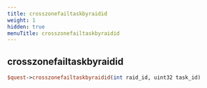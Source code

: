 ```yaml
---
title: crosszonefailtaskbyraidid
weight: 1
hidden: true
menuTitle: crosszonefailtaskbyraidid
---
```

## crosszonefailtaskbyraidid
```perl
$quest->crosszonefailtaskbyraidid(int raid_id, uint32 task_id)
```